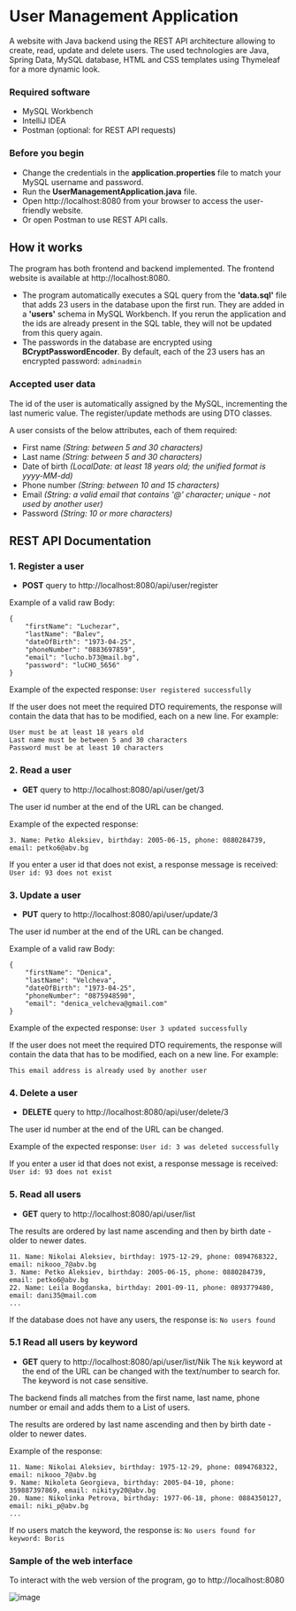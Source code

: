 # User Management Application

A website with Java backend using the REST API architecture allowing to create, read, update and delete users.
The used technologies are Java, Spring Data, MySQL database, HTML and CSS templates using Thymeleaf for a more dynamic look.

### Required software

* MySQL Workbench
* IntelliJ IDEA
* Postman (optional: for REST API requests)

### Before you begin
* Change the credentials in the **application.properties** file to match your MySQL username and password.
* Run the **UserManagementApplication.java** file.
* Open http://localhost:8080 from your browser to access the user-friendly website.
* Or open Postman to use REST API calls.

## How it works

The program has both frontend and backend implemented. The frontend website is available at http://localhost:8080.

* The program automatically executes a SQL query from the **'data.sql'** file that adds 23 users in the database upon the first run. They are added in a **'users'** schema in MySQL Workbench. If you rerun the application and the ids are already present in the SQL table, they will not be updated from this query again.
* The passwords in the database are encrypted using **BCryptPasswordEncoder**. By default, each of the 23 users has an encrypted password: ```adminadmin```

### Accepted user data

The id of the user is automatically assigned by the MySQL, incrementing the last numeric value. The register/update methods are using DTO classes.

A user consists of the below attributes, each of them required:
* First name *(String: between 5 and 30 characters)*
* Last name *(String: between 5 and 30 characters)*
* Date of birth *(LocalDate: at least 18 years old; the unified format is yyyy-MM-dd)*
* Phone number *(String: between 10 and 15 characters)*
* Email *(String: a valid email that contains '@' character; unique - not used by another user)*
* Password *(String: 10 or more characters)*

## REST API Documentation

### 1. Register a user

* **POST** query to http://localhost:8080/api/user/register

Example of a valid raw Body:
```
{
    "firstName": "Luchezar",
    "lastName": "Balev",
    "dateOfBirth": "1973-04-25",
    "phoneNumber": "0883697859",
    "email": "lucho.b73@mail.bg",
    "password": "luCHO_5656"
}
```
Example of the expected response:
``` User registered successfully ```

If the user does not meet the required DTO requirements, the response will contain the data that has to be modified, each on a new line. For example:

```
User must be at least 18 years old
Last name must be between 5 and 30 characters
Password must be at least 10 characters
```

### 2. Read a user

* **GET** query to http://localhost:8080/api/user/get/3

The user id number at the end of the URL can be changed.

Example of the expected response:

``` 3. Name: Petko Aleksiev, birthday: 2005-06-15, phone: 0880284739, email: petko6@abv.bg ```

If you enter a user id that does not exist, a response message is received: ```User id: 93 does not exist```

### 3. Update a user

* **PUT** query to http://localhost:8080/api/user/update/3

The user id number at the end of the URL can be changed.

Example of a valid raw Body:
```
{
    "firstName": "Denica",
    "lastName": "Velcheva",
    "dateOfBirth": "1973-04-25",
    "phoneNumber": "0875948590",
    "email": "denica_velcheva@gmail.com"
}
```
Example of the expected response:
``` User 3 updated successfully ```

If the user does not meet the required DTO requirements, the response will contain the data that has to be modified, each on a new line. For example:

```
This email address is already used by another user
```

### 4. Delete a user

* **DELETE** query to http://localhost:8080/api/user/delete/3

The user id number at the end of the URL can be changed.

Example of the expected response:
``` User id: 3 was deleted successfully ```

If you enter a user id that does not exist, a response message is received: ``` User id: 93 does not exist ```

### 5. Read all users
* **GET** query to http://localhost:8080/api/user/list

The results are ordered by last name ascending and then by birth date - older to newer dates.

```
11. Name: Nikolai Aleksiev, birthday: 1975-12-29, phone: 0894768322, email: nikooo_7@abv.bg
3. Name: Petko Aleksiev, birthday: 2005-06-15, phone: 0880284739, email: petko6@abv.bg
22. Name: Leila Bogdanska, birthday: 2001-09-11, phone: 0893779480, email: dani35@mail.com
...
```

If the database does not have any users, the response is:
``` No users found ```

### 5.1 Read all users by keyword

* **GET** query to http://localhost:8080/api/user/list/Nik
  The ``` Nik ``` keyword at the end of the URL can be changed with the text/number to search for. The keyword is not case sensitive.

The backend finds all matches from the first name, last name, phone number or email and adds them to a List of users.

The results are ordered by last name ascending and then by birth date - older to newer dates.

Example of the response:

```
11. Name: Nikolai Aleksiev, birthday: 1975-12-29, phone: 0894768322, email: nikooo_7@abv.bg
9. Name: Nikoleta Georgieva, birthday: 2005-04-10, phone: 359887397869, email: nikityy20@abv.bg
20. Name: Nikolinka Petrova, birthday: 1977-06-18, phone: 0884350127, email: niki_p@abv.bg
...
```
If no users match the keyword, the response is:
``` No users found for keyword: Boris ```

### Sample of the web interface

To interact with the web version of the program, go to http://localhost:8080

![image](https://github.com/user-attachments/assets/cc3f0f0d-7b80-434e-ae2a-2c974467906e)